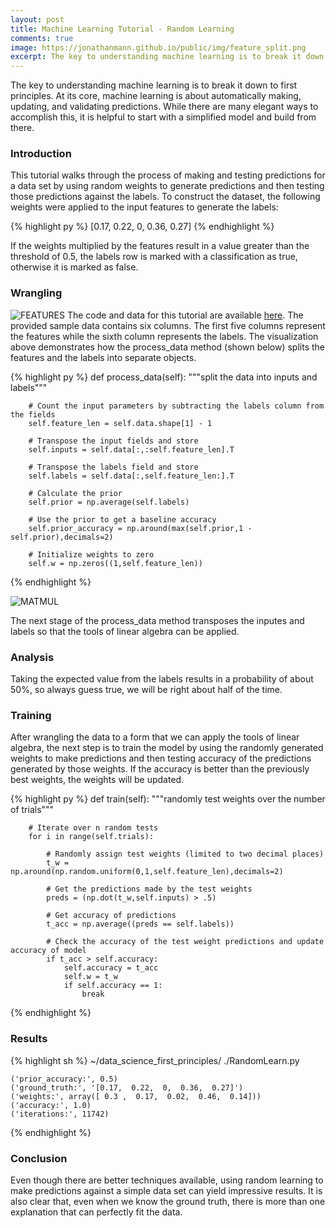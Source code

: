 ```yaml
---
layout: post
title: Machine Learning Tutorial - Random Learning
comments: true
image: https://jonathanmann.github.io/public/img/feature_split.png
excerpt: The key to understanding machine learning is to break it down to first principles. At its core, machine learning is about automatically making, updating, and validating predictions. While there are many elegant ways to accomplish this, it is helpful to start with a simplified model and build from there.
---
```


The key to understanding machine learning is to break it down to first principles. At its core, machine learning is about automatically making, updating, and validating predictions. While there are many elegant ways to accomplish this, it is helpful to start with a simplified model and build from there.

### Introduction
This tutorial walks through the process of making and testing predictions for a data set by using random weights to generate predictions and then testing those predictions against the labels. To construct the dataset, the following weights were applied to the input features to generate the labels:

{% highlight py %}
    [0.17,  0.22,  0,  0.36,  0.27]
{% endhighlight %}

If the weights multiplied by the features result in a value greater than the threshold of 0.5, the labels row is marked with a classification as true, otherwise it is marked as false.

### Wrangling
![FEATURES](https://jonathanmann.github.io/public/img/feature_split.png)
The code and data for this tutorial are available [here](https://github.com/jonathanmann/data_science_first_principles). The provided sample data contains six columns. The first five columns represent the features while the sixth column represents the labels. The visualization above demonstrates how the process_data method (shown below) splits the features and the labels into separate objects.

{% highlight py %}
    def process_data(self):
        """split the data into inputs and labels"""
        
        # Count the input parameters by subtracting the labels column from the fields
        self.feature_len = self.data.shape[1] - 1

        # Transpose the input fields and store
        self.inputs = self.data[:,:self.feature_len].T

        # Transpose the labels field and store
        self.labels = self.data[:,self.feature_len:].T

        # Calculate the prior
        self.prior = np.average(self.labels)

        # Use the prior to get a baseline accuracy
        self.prior_accuracy = np.around(max(self.prior,1 - self.prior),decimals=2)

        # Initialize weights to zero
        self.w = np.zeros((1,self.feature_len))
{% endhighlight %}

![MATMUL](https://jonathanmann.github.io/public/img/matrix_multiplication.png)

The next stage of the process_data method transposes the inputes and labels so that the tools of linear algebra can be applied. 

### Analysis
Taking the expected value from the labels results in a probability of about 50%, so always guess true, we will be right about half of the time. 

### Training
After wrangling the data to a form that we can apply the tools of linear algebra, the next step is to train the model by using the randomly generated weights to make predictions and then testing accuracy of the predictions generated by those weights. If the accuracy is better than the previously best weights, the weights will be updated. 

{% highlight py %}
    def train(self):
        """randomly test weights over the number of trials"""

        # Iterate over n random tests
        for i in range(self.trials):

            # Randomly assign test weights (limited to two decimal places)
            t_w = np.around(np.random.uniform(0,1,self.feature_len),decimals=2)

            # Get the predictions made by the test weights
            preds = (np.dot(t_w,self.inputs) > .5)

            # Get accuracy of predictions
            t_acc = np.average((preds == self.labels))

            # Check the accuracy of the test weight predictions and update accuracy of model
            if t_acc > self.accuracy:
                self.accuracy = t_acc
                self.w = t_w
                if self.accuracy == 1:
                    break
{% endhighlight %}

### Results
{% highlight sh %}
    ~/data_science_first_principles/ ./RandomLearn.py

    ('prior_accuracy:', 0.5)
    ('ground_truth:', '[0.17,  0.22,  0,  0.36,  0.27]')
    ('weights:', array([ 0.3 ,  0.17,  0.02,  0.46,  0.14]))
    ('accuracy:', 1.0)
    ('iterations:', 11742)
{% endhighlight %}

### Conclusion
Even though there are better techniques available, using random learning to make predictions against a simple data set can yield impressive results. It is also clear that, even when we know the ground truth, there is more than one explanation that can perfectly fit the data.
